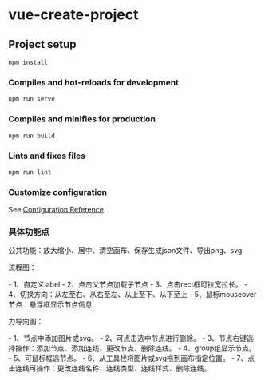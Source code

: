 # vue-create-project

## Project setup
```
npm install
```

### Compiles and hot-reloads for development
```
npm run serve
```

### Compiles and minifies for production
```
npm run build
```

### Lints and fixes files
```
npm run lint
```

### Customize configuration
See [Configuration Reference](https://cli.vuejs.org/config/).

### 具体功能点
<p>公共功能：放大缩小、居中、清空画布、保存生成json文件、导出png、svg</p>
<p>流程图：</p>
- 1、自定义label
- 2、点击父节点加载子节点
- 3、点击rect框可拉宽拉长。
- 4、切换方向：从左至右、从右至左、从上至下、从下至上
- 5、鼠标mouseover节点：悬浮框显示节点信息
<p>力导向图：</p>
- 1、节点中添加图片或svg。
- 2、可点击选中节点进行删除。
- 3、节点右键选择操作：添加节点、添加连线、更改节点、删除连线。
- 4、group组显示节点。
- 5、可鼠标框选节点。
- 6、从工具栏将图片或svg拖到画布指定位置。
- 7、点击连线可操作：更改连线名称、连线类型、连线样式、删除连线。

